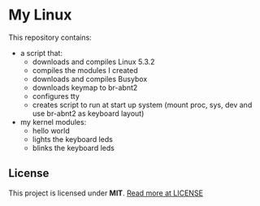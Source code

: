 # My Linux

This repository contains:
- a script that:
  - downloads and compiles Linux 5.3.2
  - compiles the modules I created
  - downloads and compiles Busybox
  - downloads keymap to br-abnt2
  - configures tty
  - creates script to run at start up system (mount proc, sys, dev and use br-abnt2 as keyboard layout)
- my kernel modules:
  - hello world
  - lights the keyboard leds
  - blinks the keyboard leds

## License
This project is licensed under **MIT**. [Read more at LICENSE](LICENSE)

